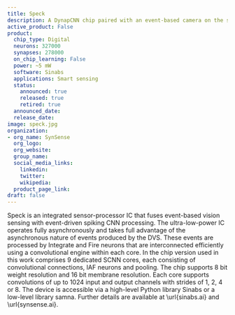 ```yaml
---
title: Speck
description: A DynapCNN chip paired with an event-based camera on the same die.
active_product: False
product:
  chip_type: Digital
  neurons: 327000
  synapses: 278000
  on_chip_learning: False
  power: ~5 mW
  software: Sinabs
  applications: Smart sensing
  status:
    announced: true
    released: true
    retired: true
  announced_date:
  release_date:
image: speck.jpg
organization:
- org_name: SynSense
  org_logo:
  org_website:
  group_name:
  social_media_links:
    linkedin:
    twitter:
    wikipedia:
  product_page_link:
draft: false
---
```


Speck is an integrated sensor-processor IC that fuses event-based vision sensing with event-driven spiking CNN processing. The ultra-low-power IC operates fully asynchronously and takes full advantage of the asynchronous nature of events produced by the DVS. These events are processed by Integrate and Fire neurons that are interconnected efficiently using a convolutional engine within each core. In the chip version used in this work comprises 9 dedicated SCNN cores, each consisting of convolutional connections, IAF neurons and pooling. The chip supports 8 bit weight resolution and 16 bit membrane resolution. Each core supports convolutions of up to 1024 input and output channels with strides of 1, 2, 4 or 8. The device is accessible via a high-level Python library Sinabs or a low-level library samna. Further details are available at \url{sinabs.ai} and \url{synsense.ai}.
